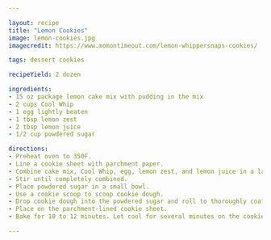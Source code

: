 ```yaml
---

layout: recipe
title: "Lemon Cookies"
image: lemon-cookies.jpg
imagecredit: https://www.momontimeout.com/lemon-whippersnaps-cookies/

tags: dessert cookies

recipeYield: 2 dozen

ingredients:
- 15 oz package lemon cake mix with pudding in the mix
- 2 cups Cool Whip
- 1 egg lightly beaten
- 1 tbsp lemon zest
- 2 tbsp lemon juice
- 1/2 cup powdered sugar

directions:
- Preheat oven to 350F.
- Line a cookie sheet with parchment paper.
- Combine cake mix, Cool Whip, egg, lemon zest, and lemon juice in a large bowl.
- Stir until completely combined.
- Place powdered sugar in a small bowl.
- Use a cookie scoop to scoop cookie dough.
- Drop cookie dough into the powdered sugar and roll to thoroughly coat.
- Place on the parchment-lined cookie sheet.
- Bake for 10 to 12 minutes. Let cool for several minutes on the cookie sheet before moving to a cooling rack.

---
```

